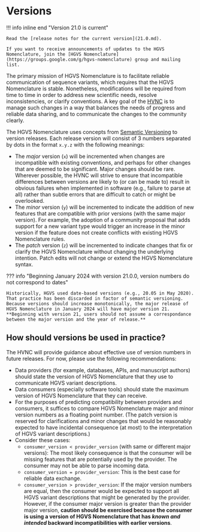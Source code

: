 # Versions

!!! info inline end "Version 21.0 is current"

    Read the [release notes for the current version](21.0.md).

    If you want to receive announcements of updates to the HGVS Nomenclature, join the [HGVS Nomenclature](https://groups.google.com/g/hgvs-nomenclature) group and mailing list.

The primary mission of HGVS Nomenclature is to facilitate reliable communication of sequence variants, which requires that the HGVS Nomenclature is stable.
Nonetheless, modifications will be required from time to time in order to address new scientific needs, resolve inconsistencies, or clarify conventions.
A key goal of the [HVNC](../hvnc.md) is to manage such changes in a way that balances the needs of progress and reliable data sharing, and to communicate the changes to the community clearly.

The HGVS Nomenclature uses concepts from [Semantic Versioning](https://semver.org/) to version releases.
Each release version will consist of 3 numbers separated by dots in the format `x.y.z` with the following meanings:

- The *major* version (`x`) will be incremented when changes are incompatible with existing conventions, and perhaps for other changes that are deemed to be significant.
  Major changes should be rare.
  Wherever possible, the HVNC will strive to ensure that incompatible differences between versions are likely to (or can be made to) result in obvious failures when implemented in software (e.g., failure to parse at all) rather than subtle errors that are difficult to catch or might be overlooked.
- The *minor* version (`y`) will be incremented to indicate the addition of new features that are compatible with prior versions (with the same major version).
  For example, the adoption of a community proposal that adds support for a new variant type would trigger an increase in the minor version if the feature does not create conflicts with existing HGVS Nomenclature rules.
- The *patch* version (`z`) will be incremented to indicate changes that fix or clarify the HGVS Nomenclature without changing the underlying intention.
  Patch edits will not change or extend the HGVS Nomenclature syntax.

??? info "Beginning January 2024 with version 21.0.0, version numbers do not correspond to dates"

    Historically, HGVS used date-based versions (e.g., 20.05 in May 2020).
    That practice has been discarded in factor of semantic versioning.
    Because versions should increase monotonically, the major release of HGVS Nomenclature in January 2024 will have major version 21.
    **Beginning with version 21, users should not assume a correspondance between the major version and the year of release.**

## How should versions be used in practice?

The HVNC will provide guidance about effective use of version numbers in future releases.
For now, please use the following recommendations:

- Data providers (for example, databases, APIs, and manuscript authors) should state the version of HGVS Nomenclature that they use to communicate HGVS variant descriptions.
- Data consumers (especially software tools) should state the maximum version of HGVS Nomenclature that they can receive.
- For the purposes of predicting compatibility between providers and consumers, it suffices to compare HGVS Nomenclature major and minor version numbers as a floating point number.
  (The patch version is reserved for clarifications and minor changes that would be reasonably expected to have incidental consequence (at most) to the interpretation of HGVS variant descriptions.)
- Consider these cases:
    - `consumer_version < provider_version` (with same or different major versions):
      The most likely consequence is that the consumer will be missing features that are potentially used by the provider.
      The consumer may not be able to parse incoming data.
    - `consumer_version = provider_version`:
      This is the best case for reliable data exchange.
    - `consumer_version > provider_version`:
      If the major version numbers are equal, then the consumer would be expected to support all HGVS variant descriptions that might be generated by the provider.
      However, if the consumer major version is greater than the provider major version, **caution should be exercised because the consumer is using a version of HGVS Nomenclature that has *known and intended* backward incompatibilities with earlier versions**.
